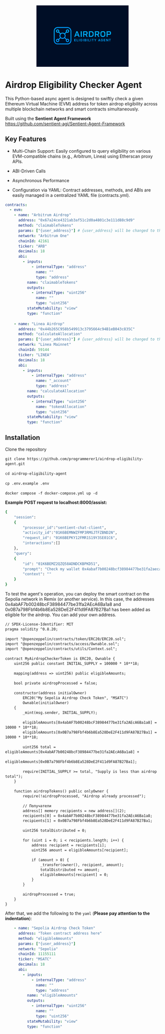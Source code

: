<p align="center">
    <img src="https://github.com/programmerer1/airdrop-eligibility-agent/blob/main/logo.png" width="300" alt="logo">
</p>

# Airdrop Eligibility Checker Agent
This Python-based async agent is designed to swiftly check a given Ethereum Virtual Machine (EVM) address for token airdrop eligibility across multiple blockchain networks and smart contracts simultaneously.

Built using the **Sentient Agent Framework**  
https://github.com/sentient-agi/Sentient-Agent-Framework

## Key Features
- Multi-Chain Support: Easily configured to query eligibility on various EVM-compatible chains (e.g., Arbitrum, Linea) using Etherscan proxy APIs.

- ABI-Driven Calls

- Asynchronous Performance

- Configuration via YAML: Contract addresses, methods, and ABIs are easily managed in a centralized YAML file (contracts.yml).

```yaml
contracts:
  - evm:
    - name: "Arbitrum Airdrop"
      address: "0x67a24ce4321ab3af51c2d0a4801c3e111d88c9d9"
      method: "claimableTokens"
      params: ["{user_address}"] # {user_address} will be changed to the user's address.
      network: "Arbitrum One"
      chainId: 42161
      ticker: "ARB"
      decimals: 18
      abi:
        - inputs:
            - internalType: "address"
              name: ""
              type: "address"
          name: "claimableTokens"
          outputs:
            - internalType: "uint256"
              name: ""
              type: "uint256"
          stateMutability: "view"
          type: "function"

    - name: "Linea Airdrop"
      address: "0x44b265C958b549913c3795664c94B1eB043c835C"
      method: "calculateAllocation"
      params: ["{user_address}"] # {user_address} will be changed to the user's address.
      network: "Linea Mainnet"
      chainId: 59144
      ticker: "LINEA"
      decimals: 18
      abi:
        - inputs:
            - internalType: "address"
              name: "_account"
              type: "address"
          name: "calculateAllocation"
          outputs:
            - internalType: "uint256"
              name: "tokenAllocation"
              type: "uint256"
          stateMutability: "view"
          type: "function"
```

## Installation
Clone the repository
```
git clone https://github.com/programmerer1/airdrop-eligibility-agent.git

cd airdrop-eligibility-agent

cp .env.example .env

docker compose -f docker-compose.yml up -d
```

**Example POST request to localhost:8000/assist:**
```bash
{
    "session": 
    {
        "processor_id":"sentient-chat-client",
        "activity_id":"01K6BEMNWZFMP3RMGJTFZBND2N",
        "request_id": "01K6BEPKY12FMR1S19Y3SE01C6",
        "interactions":[]
    }, 
    "query": 
    {
        "id": "01K6BEMZ2QZQ58ADNDCKBPKD51", 
        "prompt": "Check my wallet 0x4abaf7b00248bcf38984477be31fa2aeca6ba1a8",
        "context": ""
    }
}
```

To test the agent's operation, you can deploy the smart contract on the Sepolia network in Remix (or another service). In this case, the addresses 0x4abAF7b00248bcF38984477be31fa2AEcA6Ba1a8 and 0x0B7a798Fbf4b6b8Ea528DeE2F411d9FA87B27Ba1 has been added as eligible for the airdrop. You can add your own address.

```solidity
// SPDX-License-Identifier: MIT
pragma solidity ^0.8.20;

import "@openzeppelin/contracts/token/ERC20/ERC20.sol";
import "@openzeppelin/contracts/access/Ownable.sol";
import "@openzeppelin/contracts/utils/Context.sol";

contract MyAirdropCheckerToken is ERC20, Ownable {
    uint256 public constant INITIAL_SUPPLY = 100000 * 10**18;

    mapping(address => uint256) public eligibleAmounts;

    bool private airdropProcessed = false;

    constructor(address initialOwner)
        ERC20("My Sepolia Airdrop Check Token", "MSATC")
        Ownable(initialOwner)
    {
        _mint(msg.sender, INITIAL_SUPPLY);
        
        eligibleAmounts[0x4abAF7b00248bcF38984477be31fa2AEcA6Ba1a8] = 10000 * 10**18;
        eligibleAmounts[0x0B7a798Fbf4b6b8Ea528DeE2F411d9FA87B27Ba1] = 10000 * 10**18;

        uint256 total = eligibleAmounts[0x4abAF7b00248bcF38984477be31fa2AEcA6Ba1a8] + 
                        eligibleAmounts[0x0B7a798Fbf4b6b8Ea528DeE2F411d9FA87B27Ba1];
        
        require(INITIAL_SUPPLY >= total, "Supply is less than airdrop total");
    }

    function airdropTokens() public onlyOwner {
        require(!airdropProcessed, "Airdrop already processed");
        
        // Получатели
        address[] memory recipients = new address[](2);
        recipients[0] = 0x4abAF7b00248bcF38984477be31fa2AEcA6Ba1a8;
        recipients[1] = 0x0B7a798Fbf4b6b8Ea528DeE2F411d9FA87B27Ba1;

        uint256 totalDistributed = 0;

        for (uint i = 0; i < recipients.length; i++) {
            address recipient = recipients[i];
            uint256 amount = eligibleAmounts[recipient];

            if (amount > 0) {
                _transfer(owner(), recipient, amount);
                totalDistributed += amount;
                eligibleAmounts[recipient] = 0;
            }
        }
        
        airdropProcessed = true;
    }
}
```

After that, we add the following to the `yaml` (**Please pay attention to the indentation**):
```yaml
    - name: "Sepolia Airdrop Check Token"
      address: "Token contract address here"
      method: "eligibleAmounts"
      params: ["{user_address}"] 
      network: "Sepolia"
      chainId: 11155111
      ticker: "MSATC"
      decimals: 18
      abi:
        - inputs:
            - internalType: "address"
              name: ""
              type: "address"
          name: "eligibleAmounts"
          outputs:
            - internalType: "uint256"
              name: ""
              type: "uint256"
          stateMutability: "view"
          type: "function"
```